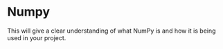 # Numpy
This will give a clear understanding of what NumPy is and how it is being used in your project.
